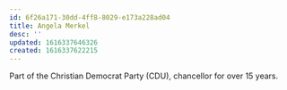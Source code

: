 ```yaml
---
id: 6f26a171-30dd-4ff8-8029-e173a228ad04
title: Angela Merkel
desc: ''
updated: 1616337646326
created: 1616337622215
---
```


Part of the Christian Democrat Party (CDU), chancellor for over 15 years.
